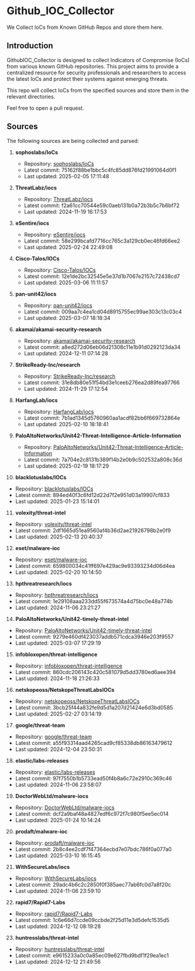 # Github_IOC_Collector

We Collect IoCs from Known GitHub Repos and store them here. 

## Introduction

GithubIOC_Collector is designed to collect Indicators of Compromise (IoCs) from various known GitHub repositories. This project aims to provide a centralized resource for security professionals and researchers to access the latest IoCs and protect their systems against emerging threats.

This repo will collect IoCs from the specified sources and store them in the relevant directories.

Feel free to open a pull request.

## Sources

The following sources are being collected and parsed:

1. **sophoslabs/IoCs**
   - Repository: [sophoslabs/IoCs](https://github.com/sophoslabs/IoCs)
   - Latest commit: 75162f88be1bbc5c4fc85dd876fd21991064d0f1
   - Last updated: 2025-02-05 17:11:48

2. **ThreatLabz/iocs**
   - Repository: [ThreatLabz/iocs](https://github.com/ThreatLabz/iocs)
   - Latest commit: f2a61cc70544e59c0aeb131b0a72b3b5c7b6bf72
   - Last updated: 2024-11-19 16:17:53

3. **eSentire/iocs**
   - Repository: [eSentire/iocs](https://github.com/eSentire/iocs)
   - Latest commit: 58e299bcafd7716cc765c3a129cb0ec46fd66ee2
   - Last updated: 2025-02-24 22:49:08

4. **Cisco-Talos/IOCs**
   - Repository: [Cisco-Talos/IOCs](https://github.com/Cisco-Talos/IOCs)
   - Latest commit: 12e1de2bc32545e5e37d1b7067e2157c72438cd7
   - Last updated: 2025-03-06 11:11:57

5. **pan-unit42/iocs**
   - Repository: [pan-unit42/iocs](https://github.com/pan-unit42/iocs)
   - Latest commit: 009aa7c4ea1cd04d8915755ec99ae303c13c03c4
   - Last updated: 2025-03-07 18:18:34

6. **akamai/akamai-security-research**
   - Repository: [akamai/akamai-security-research](https://github.com/akamai/akamai-security-research)
   - Latest commit: a8ed272d06eb06d21308c11e1b91d0292123da34
   - Last updated: 2024-12-11 07:14:28

7. **StrikeReady-Inc/research**
   - Repository: [StrikeReady-Inc/research](https://github.com/StrikeReady-Inc/research)
   - Latest commit: 31e8db80e51f54bd3e1ceeb276ea2d89fea97766
   - Last updated: 2024-11-29 17:12:54

8. **HarfangLab/iocs**
   - Repository: [HarfangLab/iocs](https://github.com/HarfangLab/iocs)
   - Latest commit: 7b1ad1345d5760960aa1acdf82bb6f669732864e
   - Last updated: 2025-02-10 18:18:41

9. **PaloAltoNetworks/Unit42-Threat-Intelligence-Article-Information**
   - Repository: [PaloAltoNetworks/Unit42-Threat-Intelligence-Article-Information](https://github.com/PaloAltoNetworks/Unit42-Threat-Intelligence-Article-Information)
   - Latest commit: 7a704e2c8131b389f14b2e0b9c502532a808c36d
   - Last updated: 2025-02-19 18:17:29

10. **blacklotuslabs/IOCs**
   - Repository: [blacklotuslabs/IOCs](https://github.com/blacklotuslabs/IOCs)
   - Latest commit: 894ed40f3c6fd12d22d7f2e951d03a19907cf833
   - Last updated: 2025-01-23 15:14:01

11. **volexity/threat-intel**
   - Repository: [volexity/threat-intel](https://github.com/volexity/threat-intel)
   - Latest commit: 2df1665d51ea9560af4b36d2ae21926798b2e0f9
   - Last updated: 2025-02-13 20:40:37

12. **eset/malware-ioc**
   - Repository: [eset/malware-ioc](https://github.com/eset/malware-ioc)
   - Latest commit: 659800034c41ff697e429ac9e93393234d06d4ea
   - Last updated: 2025-02-20 10:14:50

13. **hpthreatresearch/iocs**
   - Repository: [hpthreatresearch/iocs](https://github.com/hpthreatresearch/iocs)
   - Latest commit: 1e29108aaa233dd55f673574a4d75bc0e48a774b
   - Last updated: 2024-11-06 23:21:27

14. **PaloAltoNetworks/Unit42-timely-threat-intel**
   - Repository: [PaloAltoNetworks/Unit42-timely-threat-intel](https://github.com/PaloAltoNetworks/Unit42-timely-threat-intel)
   - Latest commit: 9279e460df423037addb571cdca3946e203f9557
   - Last updated: 2025-03-07 17:29:19

15. **infobloxopen/threat-intelligence**
   - Repository: [infobloxopen/threat-intelligence](https://github.com/infobloxopen/threat-intelligence)
   - Latest commit: 860cdc206143c420c581079d5dd3780ed6aee394
   - Last updated: 2024-11-18 21:26:33

16. **netskopeoss/NetskopeThreatLabsIOCs**
   - Repository: [netskopeoss/NetskopeThreatLabsIOCs](https://github.com/netskopeoss/NetskopeThreatLabsIOCs)
   - Latest commit: 3bcb25f44a832fe9d5d1a207d21424e6d3bd0585
   - Last updated: 2025-02-27 03:14:19

17. **google/threat-team**
   - Repository: [google/threat-team](https://github.com/google/threat-team)
   - Latest commit: a55f93314aad4265cad9cf85338db86163479612
   - Last updated: 2024-12-04 23:50:31

18. **elastic/labs-releases**
   - Repository: [elastic/labs-releases](https://github.com/elastic/labs-releases)
   - Latest commit: 97f7550b1b5733ead50f4b8a6c72e2910c369c46
   - Last updated: 2024-11-06 23:58:07

19. **DoctorWebLtd/malware-iocs**
   - Repository: [DoctorWebLtd/malware-iocs](https://github.com/DoctorWebLtd/malware-iocs)
   - Latest commit: dcf2a9baf48a4827edf6c972f7c980f5ee5ec014
   - Last updated: 2025-01-24 10:14:24

20. **prodaft/malware-ioc**
   - Repository: [prodaft/malware-ioc](https://github.com/prodaft/malware-ioc)
   - Latest commit: 2b8c4ee2cdf7f47364ecbd7e07bdc786f0a077a0
   - Last updated: 2025-03-10 16:15:45

21. **WithSecureLabs/iocs**
   - Repository: [WithSecureLabs/iocs](https://github.com/WithSecureLabs/iocs)
   - Latest commit: 29adc4b6c2c2850f0f385aec77ab6fc0d7a8f20c
   - Last updated: 2024-11-06 23:59:10

22. **rapid7/Rapid7-Labs**
   - Repository: [rapid7/Rapid7-Labs](https://github.com/rapid7/Rapid7-Labs)
   - Latest commit: 1c6e66d7ccde09ccbde2f25d11e3d5defc1535d5
   - Last updated: 2024-12-12 08:19:28

23. **huntresslabs/threat-intel**
   - Repository: [huntresslabs/threat-intel](https://github.com/huntresslabs/threat-intel)
   - Latest commit: e9615233a0c0a85ec09e627fbd9bdf1f29ea1ec1
   - Last updated: 2024-12-12 21:49:56

